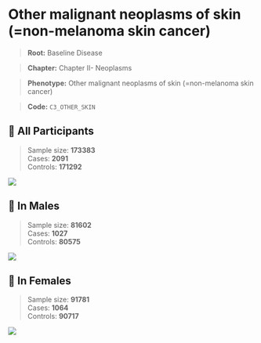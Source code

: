 # Other malignant neoplasms of skin (=non-melanoma skin cancer)

> **Root:** Baseline Disease  

> **Chapter:** Chapter II- Neoplasms  

> **Phenotype:** Other malignant neoplasms of skin (=non-melanoma skin cancer)  

> **Code:** `C3_OTHER_SKIN`

## 🧪 All Participants  
> Sample size: **173383**  
> Cases: **2091**  
> Controls: **171292**
<img src="/Disease/Figures/ALL/Baseline/C3_OTHER_SKIN.png"/>
<CsvTable src="/Disease/Data/ALL/Baseline/LG_C3_OTHER_SKIN.csv" label="🔍 View full results" />

## 👨 In Males  
> Sample size: **81602**  
> Cases: **1027**  
> Controls: **80575**
<img src="/Disease/Figures/Male/Baseline/C3_OTHER_SKIN.png"/>
<CsvTable src="/Disease/Data/Male/Baseline/LG_C3_OTHER_SKIN.csv" label="🔍 View full results" />

## 👩 In Females  
> Sample size: **91781**  
> Cases: **1064**  
> Controls: **90717**
<img src="/Disease/Figures/Female/Baseline/C3_OTHER_SKIN.png"/>
<CsvTable src="/Disease/Data/Female/Baseline/LG_C3_OTHER_SKIN.csv" label="🔍 View full results" />
